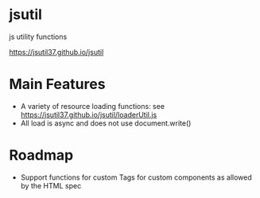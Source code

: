 # jsutil
js utility functions

https://jsutil37.github.io/jsutil

# Main Features
- A variety of resource loading functions: see https://jsutil37.github.io/jsutil/loaderUtil.js
- All load is async and does not use document.write()

# Roadmap
- Support functions for custom Tags for custom components as allowed by the HTML spec
